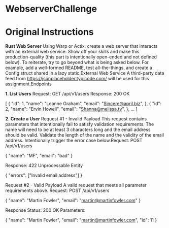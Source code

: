 # WebserverChallenge



# Original Instructions
**Rust Web Server**
Using Warp or Actix, create a web server that interacts with an external web service.  Show off your skills and make this production-quality (this part is intentionally open-ended and not defined below).  To reiterate, try to go beyond what is being asked below.  For example, add a well-formed README, test all-the-things, and create a Config struct shared in a lazy static.External Web Service
A third-party data feed from https://jsonplaceholder.typicode.com/ will be used for this assignment.Endpoints


**1. List Users**
Request: GET /api/v1/users
Response: 200 OK

[
  {
    "id": 1,
    "name": "Leanne Graham",
    "email": "Sincere@april.biz",
  },
  {
    "id": 2,
    "name": "Ervin Howell",
    "email": "Shanna@melissa.tv",
  },
  ...
]

**2. Create a User**
Request #1 - Invalid Payload
This request contains parameters that intentionally fail to satisfy validation requirements.
The name will need to be at least 3 characters long and the email address should be valid.
Validate the length of the name and the validity of the email address.
Intentionally trigger the error case below.Request: POST /api/v1/users

{ "name": "MF", "email": "bad" }

Response: 422 Unprocessable Entity

{ "errors": ["Invalid email address"] }

Request #2 - Valid Payload
A valid request that meets all parameter requirements above.
Request: POST /api/v1/users

{ "name": "Martin Fowler", "email": "martin@martinfowler.com" }

Response Status: 200 OK Parameters:

{ "name": "Martin Fowler", "email": "martin@martinfowler.com", "id": 11 }
